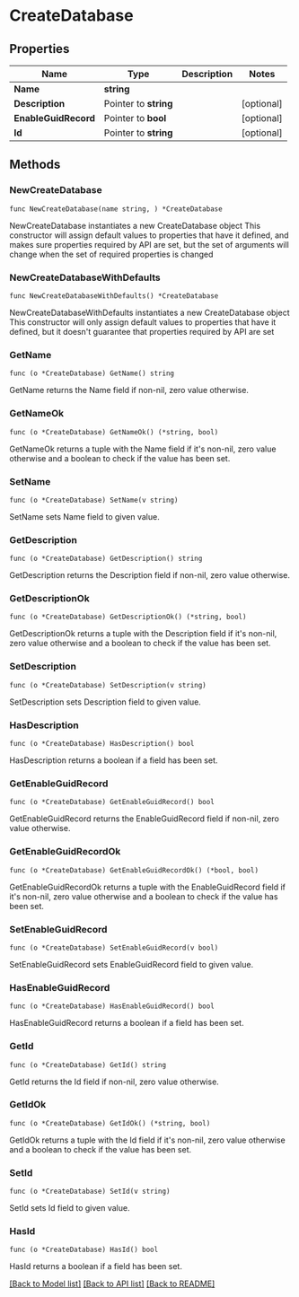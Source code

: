 # CreateDatabase

## Properties

Name | Type | Description | Notes
------------ | ------------- | ------------- | -------------
**Name** | **string** |  | 
**Description** | Pointer to **string** |  | [optional] 
**EnableGuidRecord** | Pointer to **bool** |  | [optional] 
**Id** | Pointer to **string** |  | [optional] 

## Methods

### NewCreateDatabase

`func NewCreateDatabase(name string, ) *CreateDatabase`

NewCreateDatabase instantiates a new CreateDatabase object
This constructor will assign default values to properties that have it defined,
and makes sure properties required by API are set, but the set of arguments
will change when the set of required properties is changed

### NewCreateDatabaseWithDefaults

`func NewCreateDatabaseWithDefaults() *CreateDatabase`

NewCreateDatabaseWithDefaults instantiates a new CreateDatabase object
This constructor will only assign default values to properties that have it defined,
but it doesn't guarantee that properties required by API are set

### GetName

`func (o *CreateDatabase) GetName() string`

GetName returns the Name field if non-nil, zero value otherwise.

### GetNameOk

`func (o *CreateDatabase) GetNameOk() (*string, bool)`

GetNameOk returns a tuple with the Name field if it's non-nil, zero value otherwise
and a boolean to check if the value has been set.

### SetName

`func (o *CreateDatabase) SetName(v string)`

SetName sets Name field to given value.


### GetDescription

`func (o *CreateDatabase) GetDescription() string`

GetDescription returns the Description field if non-nil, zero value otherwise.

### GetDescriptionOk

`func (o *CreateDatabase) GetDescriptionOk() (*string, bool)`

GetDescriptionOk returns a tuple with the Description field if it's non-nil, zero value otherwise
and a boolean to check if the value has been set.

### SetDescription

`func (o *CreateDatabase) SetDescription(v string)`

SetDescription sets Description field to given value.

### HasDescription

`func (o *CreateDatabase) HasDescription() bool`

HasDescription returns a boolean if a field has been set.

### GetEnableGuidRecord

`func (o *CreateDatabase) GetEnableGuidRecord() bool`

GetEnableGuidRecord returns the EnableGuidRecord field if non-nil, zero value otherwise.

### GetEnableGuidRecordOk

`func (o *CreateDatabase) GetEnableGuidRecordOk() (*bool, bool)`

GetEnableGuidRecordOk returns a tuple with the EnableGuidRecord field if it's non-nil, zero value otherwise
and a boolean to check if the value has been set.

### SetEnableGuidRecord

`func (o *CreateDatabase) SetEnableGuidRecord(v bool)`

SetEnableGuidRecord sets EnableGuidRecord field to given value.

### HasEnableGuidRecord

`func (o *CreateDatabase) HasEnableGuidRecord() bool`

HasEnableGuidRecord returns a boolean if a field has been set.

### GetId

`func (o *CreateDatabase) GetId() string`

GetId returns the Id field if non-nil, zero value otherwise.

### GetIdOk

`func (o *CreateDatabase) GetIdOk() (*string, bool)`

GetIdOk returns a tuple with the Id field if it's non-nil, zero value otherwise
and a boolean to check if the value has been set.

### SetId

`func (o *CreateDatabase) SetId(v string)`

SetId sets Id field to given value.

### HasId

`func (o *CreateDatabase) HasId() bool`

HasId returns a boolean if a field has been set.


[[Back to Model list]](../README.md#documentation-for-models) [[Back to API list]](../README.md#documentation-for-api-endpoints) [[Back to README]](../README.md)


